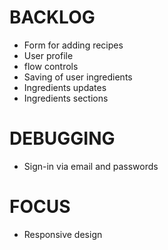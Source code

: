 # BACKLOG

* Form for adding recipes
* User profile
* flow controls
* Saving of user ingredients
* Ingredients updates
* Ingredients sections

# DEBUGGING

* Sign-in via email and passwords

# FOCUS

* Responsive design
